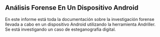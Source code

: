 ## Análisis Forense En Un Dispositivo Android

En este informe está toda la documentación sobre la investigación forense llevada a cabo en un dispositivo Android utilizando la herramienta Andriller. Se está investigando un caso de esteganografía digital. 
